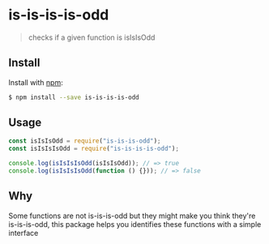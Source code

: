 # is-is-is-is-odd

> checks if a given function is isIsIsOdd

## Install

Install with [npm](https://www.npmjs.com/):

```sh
$ npm install --save is-is-is-is-odd
```

## Usage

```js
const isIsIsOdd = require("is-is-is-odd");
const isIsIsIsOdd = require("is-is-is-is-odd");

console.log(isIsIsIsOdd(isIsIsOdd)); // => true
console.log(isIsIsIsOdd(function () {})); // => false
```

## Why

Some functions are not is-is-is-odd but they might make you think they're is-is-is-odd, this package helps you identifies these functions with a simple interface
